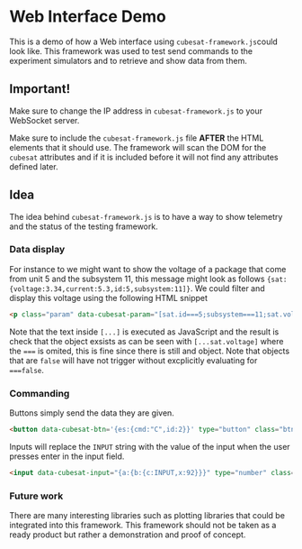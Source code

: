 # Web Interface Demo
This is a demo of how a Web interface using  `cubesat-framework.js`could look like. This framework was used to test send commands to the experiment simulators and to retrieve and show data from them.
## Important!
Make sure to change the IP address in `cubesat-framework.js` to your WebSocket server.

Make sure to include the  `cubesat-framework.js`  file **AFTER** the HTML elements that it should use. The framework will scan the DOM for the `cubesat` attributes and if it is included before it will not find any attributes defined later.

## Idea

The idea behind  `cubesat-framework.js` is to have a way to show telemetry and the status of the testing framework. 
### Data display
For instance to we might want to show the voltage of a package that come from unit 5 and the subsystem 11, this message might look as follows `{sat:{voltage:3.34,current:5.3,id:5,subsystem:11]}`. We could filter and display this voltage using the following HTML snippet
```html
<p class="param" data-cubesat-param="[sat.id===5;subsystem===11;sat.voltage]->sat.voltage">...</p>
```
Note that the text inside  `[...]` is executed as JavaScript and the result is check that the object exsists as can be seen with `[...sat.voltage]` where the `===` is omited, this is fine since there is still and object. Note that objects that are `false` will have not trigger without excplicitly evaluating for `===false`. 
### Commanding
Buttons simply send the data they are given.
```html
<button data-cubesat-btn='{es:{cmd:"C",id:2}}' type="button" class="btn btn-success">Request Current</button>
```
Inputs will replace the `INPUT` string with the value of the input when the user presses enter in the input field.

```html
<input data-cubesat-input="{a:{b:{c:INPUT,x:92}}}" type="number" class="form-control">
```

### Future work
There are many interesting libraries such as plotting libraries that could be integrated into this framework. This framework should not be taken as a ready product but rather a demonstration and proof of concept.
